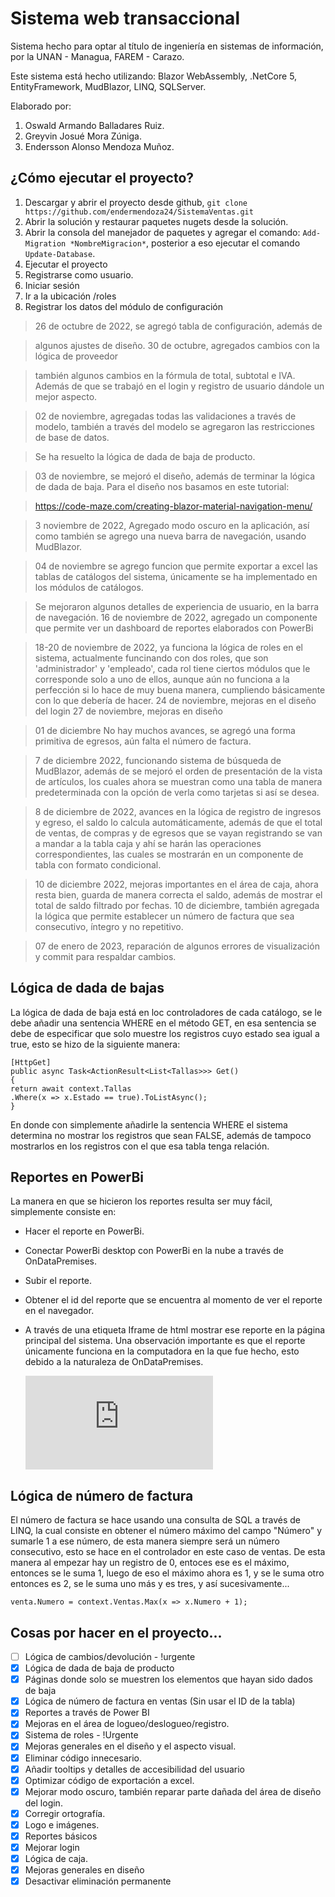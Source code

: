 # Sistema web transaccional

Sistema hecho para optar al título de ingeniería en sistemas de información, por la UNAN - Managua, FAREM - Carazo.

Este sistema está hecho utilizando: Blazor WebAssembly, .NetCore 5, EntityFramework, MudBlazor, LINQ, SQLServer.

Elaborado por:

1. Oswald Armando Balladares Ruiz.
2. Greyvin Josué Mora Zúniga.
3. Endersson Alonso Mendoza Muñoz.

## ¿Cómo ejecutar el proyecto?

1. Descargar y abrir el proyecto desde github, `git clone https://github.com/endermendoza24/SistemaVentas.git`
2. Abrir la solución y restaurar paquetes nugets desde la solución.
3. Abrir la consola del manejador de paquetes y agregar el comando: `Add-Migration *NombreMigracion*`, posterior a eso ejecutar el comando `Update-Database`.
4. Ejecutar el proyecto
5. Registrarse como usuario.
6. Iniciar sesión
7. Ir a la ubicación /roles
8. Registrar los datos del módulo de configuración

> 26 de octubre de 2022, se agregó tabla de configuración, además de

> algunos ajustes de diseño.
> 30 de octubre, agregados cambios con la lógica de proveedor

> también algunos cambios en la fórmula de total, subtotal e IVA. Además de que se trabajó en el login y registro de usuario dándole un mejor aspecto.

> 02 de noviembre, agregadas todas las validaciones a través de modelo, también a través del modelo se agregaron las restricciones de base de datos.

> Se ha resuelto la lógica de dada de baja de producto.

> 03 de noviembre, se mejoró el diseño, además de terminar la lógica de dada de baja. Para el diseño nos basamos en este tutorial:

> https://code-maze.com/creating-blazor-material-navigation-menu/

> 3 noviembre de 2022, Agregado modo oscuro en la aplicación, así como también se agrego una nueva barra de navegación, usando MudBlazor.

> 04 de noviembre se agrego funcion que permite exportar a excel las tablas de catálogos del sistema, únicamente se ha implementado en los módulos de catálogos.

> Se mejoraron algunos detalles de experiencia de usuario, en la barra de navegación.
> 16 de noviembre de 2022, agregado un componente que permite ver un dashboard de reportes elaborados con PowerBi

> 18-20 de noviembre de 2022, ya funciona la lógica de roles en el sistema, actualmente funcinando con dos roles, que son 'administrador' y 'empleado', cada rol tiene ciertos módulos que le corresponde solo a uno de ellos, aunque aún no funciona a la perfección si lo hace de muy buena manera, cumpliendo básicamente con lo que debería de hacer.
> 24 de noviembre, mejoras en el diseño del login
> 27 de noviembre, mejoras en diseño

> 01 de diciembre No hay muchos avances, se agregó una forma primitiva de egresos, aún falta el número de factura.

> 7 de diciembre 2022, funcionando sistema de búsqueda de MudBlazor, además de se mejoró el orden de presentación de la vista de artículos, los cuales ahora se muestran como una tabla de manera predeterminada con la opción de verla como tarjetas si así se desea.

> 8 de diciembre de 2022, avances en la lógica de registro de ingresos y egreso, el saldo lo calcula automáticamente, además de que el total de ventas, de compras y de egresos que se vayan registrando se van a mandar a la tabla caja y ahí se harán las operaciones correspondientes, las cuales se mostrarán en un componente de tabla con formato condicional.

> 10 de diciembre 2022, mejoras importantes en el área de caja, ahora resta bien, guarda de manera correcta el saldo, además de mostrar el total de saldo filtrado por fechas.
> 10 de diciembre, también agregada la lógica que permite establecer un número de factura que sea consecutivo, íntegro y no repetitivo.

> 07 de enero de 2023, reparación de algunos errores de visualización y commit para respaldar cambios.

## Lógica de dada de bajas

La lógica de dada de baja está en loc controladores de cada catálogo, se le debe añadir una sentencia WHERE en el método GET, en esa sentencia se debe de especificar que solo muestre los registros cuyo estado sea igual a true, esto se hizo de la siguiente manera:

    [HttpGet]
    public async Task<ActionResult<List<Tallas>>> Get()
    {
    return await context.Tallas
    .Where(x => x.Estado == true).ToListAsync();
    }

En donde con simplemente añadirle la sentencia WHERE el sistema determina no mostrar los registros que sean FALSE, además de tampoco mostrarlos en los registros con el que esa tabla tenga relación.

## Reportes en PowerBi

La manera en que se hicieron los reportes resulta ser muy fácil, simplemente consiste en:

- Hacer el reporte en PowerBi.
- Conectar PowerBi desktop con PowerBi en la nube a través de OnDataPremises.
- Subir el reporte.
- Obtener el id del reporte que se encuentra al momento de ver el reporte en el navegador.
- A través de una etiqueta Iframe de html mostrar ese reporte en la página principal del sistema.
  Una observación importante es que el reporte únicamente funciona en la computadora en la que fue hecho, esto debido a la naturaleza de OnDataPremises.

    <iframe src="https://app.powerbi.com/reportEmbed?reportId=8eebb4ca-050b-43c0-88c0-30c7bc248a91&autoAuth=true" frameborder="0" allowtransparency="true"> </iframe>

## Lógica de número de factura

El número de factura se hace usando una consulta de SQL a través de LINQ, la cual consiste en obtener el número máximo del campo "Número" y sumarle 1 a ese número, de esta manera siempre será un número consecutivo, esto se hace en el controlador en este caso de ventas. De esta manera al empezar hay un registro de 0, entoces ese es el máximo, entonces se le suma 1, luego de eso el máximo ahora es 1, y se le suma otro entonces es 2, se le suma uno más y es tres, y así sucesivamente...

    venta.Numero = context.Ventas.Max(x => x.Numero + 1);

## Cosas por hacer en el proyecto...

- [ ] Lógica de cambios/devolución - !urgente
- [x] Lógica de dada de baja de producto
- [x] Páginas donde solo se muestren los elementos que hayan sido dados de baja
- [x] Lógica de número de factura en ventas (Sin usar el ID de la tabla)
- [x] Reportes a través de Power BI
- [x] Mejoras en el área de logueo/deslogueo/registro.
- [x] Sistema de roles - !Urgente
- [x] Mejoras generales en el diseño y el aspecto visual.
- [x] Eliminar código innecesario.
- [x] Añadir tooltips y detalles de accesibilidad del usuario
- [x] Optimizar código de exportación a excel.
- [x] Mejorar modo oscuro, también reparar parte dañada del área de diseño del login.
- [x] Corregir ortografía.
- [x] Logo e imágenes.
- [x] Reportes básicos
- [x] Mejorar login
- [x] Lógica de caja.
- [x] Mejoras generales en diseño
- [x] Desactivar eliminación permanente
